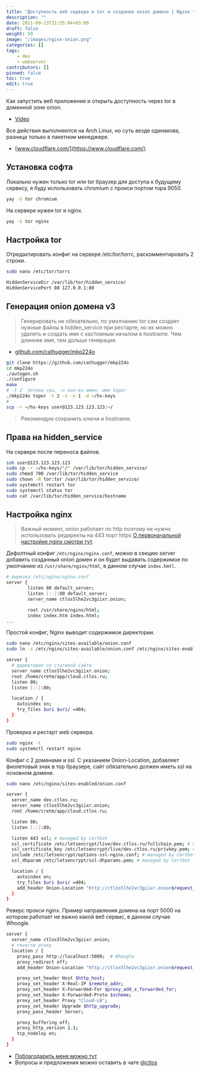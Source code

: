 ```yaml
---
title: "Доступность веб сервера в tor и создание onion домена | Nginx tor onion"
description: ""
date: 2021-09-13T21:55:04+03:00
draft: false
weight: 50
image: "/images/nginx-onion.png"
categories: []
tags:
    - dev
    - webserver
contributors: []
pinned: false
toc: true
edit: true
---
```


Как запустить веб приложение и открыть доступность через tor в доменной зоне onion.

- [Video](https://www.youtube.com/watch?v=1ioGn-2JaiM)

Все действия выполняются на Arch Linux, но суть везде одинакова, разница только в пакетном менеджере.

- [www.cloudflare.com/](https://www.cloudflare.com/)

## Установка софта

Локально нужен только tor или tor браузер для доступа к будущему сервису, я буду использовать chromium с прокси портом тора 9050.

```bash
yay -S tor chromium
```

На сервере нужен tor и nginx.

```bash
yay -S tor nginx
```

## Настройка tor

Отредактировать конфиг на сервере /etc/tor/torrc, раскомментировать 2 строки.

```bash
sudo nano /etc/tor/torrc

HiddenServiceDir /var/lib/tor/hidden_service/
HiddenServicePort 80 127.0.0.1:80
```

## Генерация onion домена v3

> Генерировать не обязательно, по умолчанию tor сам создает нужные файлы в hidden_service при рестарте, но их можно удалить и создать имя с кастомным началом в hostname. Чем длиннее имя, тем дольше генерация.

- [github.com/cathugger/mkp224o](https://github.com/cathugger/mkp224o)

```bash
git clone https://github.com/cathugger/mkp224o
cd mkp224o
./autogen.sh
./configure
make
# -t 2  потоки cpu, -n кол-во имен, имя topor
./mkp224o topor -t 2 -v -n 1 -d ~/hs-keys
#
scp -r ~/hs-keys user@123.123.123.123:~/
```

> Рекомендую сохранить ключи и hostname.

## Права на hidden_service

На сервере после переноса файлов.

```bash
ssh user@123.123.123.123
sudo cp -r ~/hs-keys/*/* /var/lib/tor/hidden_service/
sudo chmod 700 /var/lib/tor/hidden_service
sudo chown -R tor:tor /var/lib/tor/hidden_service/
sudo systemctl restart tor
sudo systemctl status tor
sudo cat /var/lib/tor/hidden_service/hostname
```

## Настройка nginx

> Важный момент, onion работает по http поэтому не нужно использовать редиректы на 443 порт https [О первоначальной настройке nginx смотри тут](/posts/web-server).

Дефолтный конфиг `/etc/nginx/nginx.conf`, можно в секцию server добавить созданный onion домен и он будет выдавать содержимое по умолчанию из `/usr/share/nginx/html`, в данном случае `index.hmtl`.

```bash
# вырезка /etc/nginx/nginx.conf
server {
        listen 80 default_server;
        listen [::]:80 default_server;
        server_name ctlos5lhe2vc3giixr.onion;

        root /usr/share/nginx/html;
        index index.htm index.html;
...
```

Простой конфиг, Nginx выводит содержимое директории.

```bash
sudo nano /etc/nginx/sites-available/onion.conf
sudo ln -s /etc/nginx/sites-available/onion.conf /etc/nginx/sites-enabled
```

```bash
server {
  # директория со статикой сайта
  server_name ctlos5lhe2vc3giixr.onion;
  root /home/cretm/app/cloud.ctlos.ru;
  listen 80;
  listen [::]:80;

  location / {
    autoindex on;
    try_files $uri $uri/ =404;
  }
}
```

Проверка и рестарт web сервера.

```bash
sudo nginx -t
sudo systemctl restart nginx
```

Конфиг с 2 доменами и ssl. С указанием Onion-Location, добавляет фиолетовый знак в тор браузере, сайт обязательно должен иметь ssl на основном домене.

```bash
sudo nano /etc/nginx/sites-enabled/onion.conf
```

```bash
server {
  server_name dev.ctlos.ru;
  server_name ctlos5lhe2vc3giixr.onion;
  root /home/cretm/app/cloud.ctlos.ru;

  listen 80;
  listen [::]:80;

  listen 443 ssl; # managed by Certbot
  ssl_certificate /etc/letsencrypt/live/dev.ctlos.ru/fullchain.pem; # managed by Certbot
  ssl_certificate_key /etc/letsencrypt/live/dev.ctlos.ru/privkey.pem; # managed by Certbot
  include /etc/letsencrypt/options-ssl-nginx.conf; # managed by Certbot
  ssl_dhparam /etc/letsencrypt/ssl-dhparams.pem; # managed by Certbot

  location / {
    autoindex on;
    try_files $uri $uri/ =404;
    add_header Onion-Location "http://ctlos5lhe2vc3giixr.onion$request_uri" always;
  }
}
```

Реверс прокси nginx. Пример направления домена на порт 5000 на котором работает не важно какой веб сервис, в данном случае Whoogle.

```bash
server {
  server_name ctlos5lhe2vc3giixr.onion;
  # reverse proxy
  location / {
    proxy_pass http://localhost:5000;  # Whoogle
    proxy_redirect off;
    add_header Onion-Location "http://ctlos5lhe2vc3giixr.onion$request_uri" always;

    proxy_set_header Host $http_host;
    proxy_set_header X-Real-IP $remote_addr;
    proxy_set_header X-Forwarded-For $proxy_add_x_forwarded_for;
    proxy_set_header X-Forwarded-Proto $scheme;
    proxy_set_header Proxy "Cloud-LB";
    proxy_set_header Upgrade $http_upgrade;
    proxy_pass_header Server;

    proxy_buffering off;
    proxy_http_version 1.1;
    tcp_nodelay on;
  }
}
```

- [Поблагодарить меня можно тут](https://ctlos.github.io/donat/)
- Вопросы и предложения можно оставить в чате [@ctlos](https://telegram.me/ctlos)
